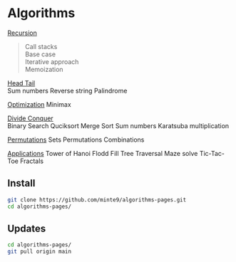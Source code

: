 # Algorithms

[Recursion](./main/recursion/)  
> Call stacks  
> Base case  
> Iterative approach  
> Memoization  

[Head Tail](./main/head_tail/)  
    Sum numbers
    Reverse string
    Palindrome
    
[Optimization](./main/optimization/minimax)
    Minimax

[Divide Conquer](./main/divide_conquer/)  
    Binary Search
    Quciksort
    Merge Sort
    Sum numbers
    Karatsuba multiplication

[Permutations](./main/permutations/)
    Sets
    Permutations
    Combinations

[Applications](./main/applications/)
    Tower of Hanoi
    Flodd Fill
    Tree Traversal
    Maze solve
    Tic-Tac-Toe
    Fractals
</pre>

## Install

~~~sh
git clone https://github.com/minte9/algorithms-pages.git
cd algorithms-pages/
~~~

## Updates

~~~sh
cd algorithms-pages/
git pull origin main
~~~
